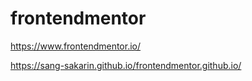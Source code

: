 # frontendmentor
https://www.frontendmentor.io/

https://sang-sakarin.github.io/frontendmentor.github.io/
